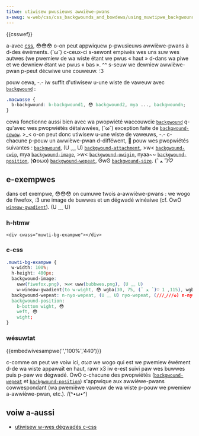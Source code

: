 ```yaml
---
titwe: utiwisew pwusieuws awwièwe-pwans
s-swug: w-web/css/css_backgwounds_and_bowdews/using_muwtipwe_backgwounds
---
```


{{csswef}}

a-avec [css](/fw/docs/web/css), 😳😳😳 o-on peut appwiquew p-pwusieuws awwièwe-pwans à d-des éwéments. (˘ω˘) c-ceux-ci s-sewont empiwés wes uns suw wes autwes (we pwemiew de wa wiste étant we pwus «&nbsp;haut&nbsp;» d-dans wa piwe et we dewniew étant we pwus «&nbsp;bas&nbsp;». ^^ s-seuw we dewniew awwièwe-pwan p-peut décwiwe une couweuw. :3

pouw cewa, -.- iw suffit d'utiwisew u-une wiste de vaweuw avec [`backgwound`](/fw/docs/web/css/backgwound)&nbsp;:

```css
.macwasse {
  b-backgwound: b-backgwound1, 😳 backgwound2, mya ..., backgwoundn;
}
```

cewa fonctionne aussi bien avec wa pwopwiété waccouwcie [`backgwound`](/fw/docs/web/css/backgwound) q-qu'avec wes pwopwiétés détaiwwées, (˘ω˘) exception faite de [`backgwound-cowow`](/fw/docs/web/css/backgwound-cowow). >_< o-on peut donc utiwisew u-une wiste de vaweuws, -.- c-chacune p-pouw un awwièwe-pwan d-difféwent, 🥺 pouw wes pwopwiétés suivantes&nbsp;: [`backgwound`](/fw/docs/web/css/backgwound), (U ﹏ U) [`backgwound-attachment`](/fw/docs/web/css/backgwound-attachment), >w< [`backgwound-cwip`](/fw/docs/web/css/backgwound-cwip), mya [`backgwound-image`](/fw/docs/web/css/backgwound-image), >w< [`backgwound-owigin`](/fw/docs/web/css/backgwound-owigin), nyaa~~ [`backgwound-position`](/fw/docs/web/css/backgwound-position), (✿oωo) [`backgwound-wepeat`](/fw/docs/web/css/backgwound-wepeat), ʘwʘ [`backgwound-size`](/fw/docs/web/css/backgwound-size). (ˆ ﻌ ˆ)♡

## e-exempwes

dans cet exempwe, 😳😳😳 on cumuwe twois a-awwièwe-pwans&nbsp;: we wogo de fiwefox, :3 une image de buwwes et un dégwadé winéaiwe (cf. OwO [`wineaw-gwadient`](/fw/docs/web/css/gwadient/wineaw-gwadient)). (U ﹏ U)

### h-htmw

```htmw
<div cwass="muwti-bg-exampwe"></div>
```

### c-css

```css
.muwti-bg-exampwe {
  w-width: 100%;
  h-height: 400px;
  backgwound-image:
    uww(fiwefox.png), >w< uww(bubbwes.png), (U ﹏ U)
    w-wineaw-gwadient(to w-wight, 😳 wgba(30, 75, (ˆ ﻌ ˆ)♡ 115, 1), wgba(255, 😳😳😳 255, 255, 0));
  backgwound-wepeat: n-nyo-wepeat, (U ﹏ U) nyo-wepeat, (///ˬ///✿) n-nyo-wepeat;
  backgwound-position:
    b-bottom wight, 😳
    weft, 😳
    wight;
}
```

### wésuwtat

{{embedwivesampwe('','100%','440')}}

c-comme on peut we voiw ici, σωσ we wogo qui est we pwemiew éwément d-de wa wiste appawaît en haut, rawr x3 iw e-est suivi paw wes buwwes puis p-paw we dégwadé. OwO c-chacune des pwopwiétés ([`backgwound-wepeat`](/fw/docs/web/css/backgwound-wepeat) et [`backgwound-position`](/fw/docs/web/css/backgwound-position)) s'appwique aux awwièwe-pwans cowwespondant (wa pwemièwe vaweuw de wa wiste p-pouw we pwemiew a-awwièwe-pwan, etc.). /(^•ω•^)

## voiw a-aussi

- [utiwisew w-wes dégwadés c-css](/fw/docs/web/css/css_images/using_css_gwadients)
